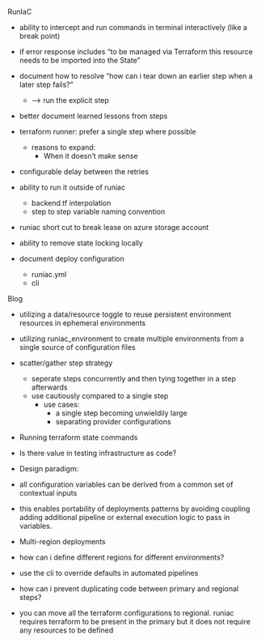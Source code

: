 
RunIaC

-   ability to intercept and run commands in terminal interactively (like a break point)
-   if error response includes “to be managed via Terraform this resource needs to be imported into the State”
-   document how to resolve “how can i tear down an earlier step when a later step fails?”
	  -   —> run the explicit step
-   better document learned lessons from steps
  -   terraform runner: prefer a single step where possible
	  -   reasons to expand:
		  -   When it doesn’t make sense
-  configurable delay between the retries
-   ability to run it outside of runiac
	-   backend.tf interpolation
	-   step to step variable naming convention

-   runiac short cut to break lease on azure storage account
-   ability to remove state locking locally
-   document deploy configuration
	-   runiac.yml
	-   cli

Blog

-   utilizing a data/resource toggle to reuse persistent environment resources in ephemeral environments
-   utilizing runiac_environment to create multiple environments from a single source of configuration files
-   scatter/gather step strategy
	-   seperate steps concurrently and then tying together in a step afterwards
	-   use cautiously compared to a single step
		-   use cases:
			-   a single step becoming unwieldily large
			-  separating provider configurations

-   Running terraform state commands
-   Is there value in testing infrastructure as code?
-   Design paradigm:

-   all configuration variables can be derived from a common set of contextual inputs

-   this enables portability of deployments patterns by avoiding coupling adding additional pipeline or external execution logic to pass in variables.

-   Multi-region deployments

-   how can i define different regions for different environments?

-   use the cli to override defaults in automated pipelines

-   how can i prevent duplicating code between primary and regional steps?

-   you can move all the terraform configurations to regional. runiac requires terraform to be present in the primary but it does not require any resources to be defined
<!--stackedit_data:
eyJoaXN0b3J5IjpbLTE2MjgwNjU4NTVdfQ==
-->